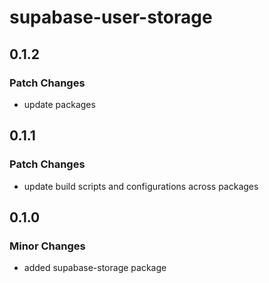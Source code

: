 # supabase-user-storage

## 0.1.2

### Patch Changes

- update packages

## 0.1.1

### Patch Changes

- update build scripts and configurations across packages

## 0.1.0

### Minor Changes

- added supabase-storage package
